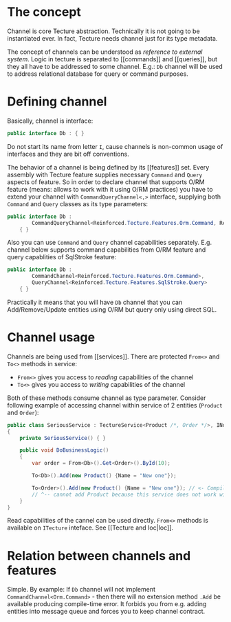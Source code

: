 # The concept

Channel is core Tecture abstraction. Technically it is not going to be instantiated ever. In fact, Tecture needs channel just for its type metadata. 

The concept of channels can be understood as *reference to external system*. Logic in tecture is separated to [[commands]] and [[queries]], but they all have to be addressed to some channel. E.g.: `Db` channel will be used to address relational database for query or command purposes. 

# Defining channel

Basically, channel is interface:

```csharp
public interface Db : { }
```

Do not start its name from letter `I`, cause channels is non-common usage of interfaces and they are bit off conventions.

The behavior of a channel is being defined by its [[features]] set. Every assembly with Tecture feature supplies necessary `Command` and `Query` aspects of feature. So in order to declare channel that supports O/RM feature (means: allows to work with it using O/RM practices) you have to extend your channel with `CommandQueryChannel<,>` interface, supplying both `Command` and `Query` classes as its type parameters:

```csharp
public interface Db :
        CommandQueryChannel<Reinforced.Tecture.Features.Orm.Command, Reinforced.Tecture.Features.Orm.Query>
    { }
```

Also you can use `Command` and `Query` channel capabilities separately. E.g. channel below supports command capabilities from O/RM feature and query capablities of SqlStroke feature:

```csharp
public interface Db :
        CommandChannel<Reinforced.Tecture.Features.Orm.Command>,
        QueryChannel<Reinforced.Tecture.Features.SqlStroke.Query>
    { }
```

Practically it means that you will have `Db` channel that you can Add/Remove/Update entities using O/RM but query only using direct SQL.

# Channel usage

Channels are being used from [[services]]. There are protected `From<>` and `To<>` methods in service:
- `From<>` gives you access to *reading* capabilities of the channel
- `To<>` gives you access to *writing* capabilities of the channel

Both of these methods consume channel as type parameter. Consider following example of accessing channel within service of 2 entities (`Product` and `Order`):

```csharp
public class SeriousService : TectureService<Product /*, Order */>, INoContext
{
	private SeriousService() { }

	public void DoBusinessLogic()
	{
		var order = From<Db>().Get<Order>().ById(10);

		To<Db>().Add(new Product() {Name = "New one"});

		To<Order>().Add(new Product() {Name = "New one"}); // <- Compile-time error: 
		// ^-- cannot add Product because this service does not work with Orders
	}
}
```

Read capabilities of the cannel can be used directly. `From<>` methods is available on `ITecture` inteface. See [[Tecture and Ioc|Ioc]].

# Relation between channels and features

Simple. By example: If `Db` channel will not implement `CommandChannel<Orm.Command>` - then there will no extension method `.Add` be available producing compile-time error. It forbids you from e.g. adding entities into message queue and forces you to keep channel contract.
